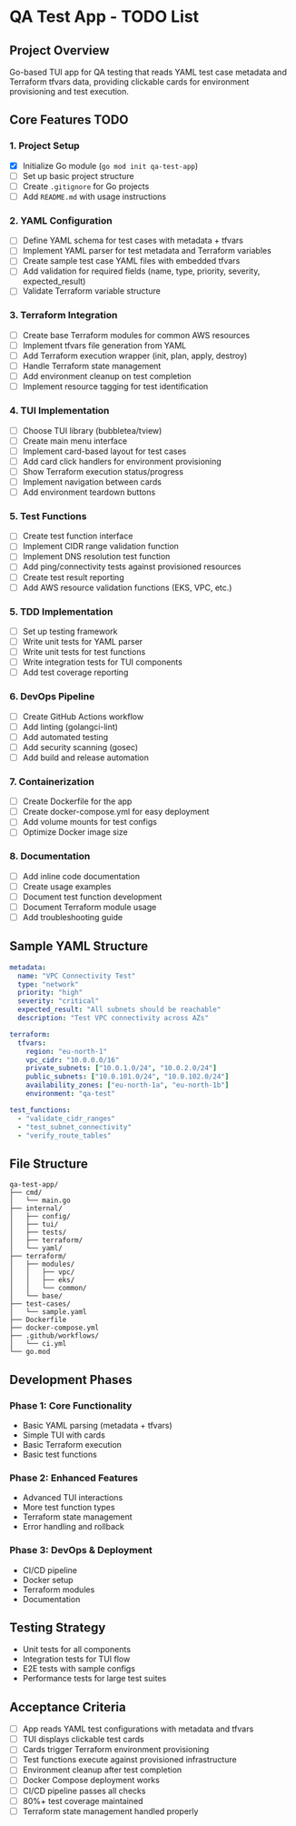 # QA Test App - TODO List

## Project Overview
Go-based TUI app for QA testing that reads YAML test case metadata and Terraform tfvars data, providing clickable cards for environment provisioning and test execution.

## Core Features TODO

### 1. Project Setup
- [x] Initialize Go module (`go mod init qa-test-app`)
- [ ] Set up basic project structure
- [ ] Create `.gitignore` for Go projects
- [ ] Add `README.md` with usage instructions

### 2. YAML Configuration
- [ ] Define YAML schema for test cases with metadata + tfvars
- [ ] Implement YAML parser for test metadata and Terraform variables
- [ ] Create sample test case YAML files with embedded tfvars
- [ ] Add validation for required fields (name, type, priority, severity, expected_result)
- [ ] Validate Terraform variable structure

### 3. Terraform Integration
- [ ] Create base Terraform modules for common AWS resources
- [ ] Implement tfvars file generation from YAML
- [ ] Add Terraform execution wrapper (init, plan, apply, destroy)
- [ ] Handle Terraform state management
- [ ] Add environment cleanup on test completion
- [ ] Implement resource tagging for test identification

### 4. TUI Implementation
- [ ] Choose TUI library (bubbletea/tview)
- [ ] Create main menu interface
- [ ] Implement card-based layout for test cases
- [ ] Add card click handlers for environment provisioning
- [ ] Show Terraform execution status/progress
- [ ] Implement navigation between cards
- [ ] Add environment teardown buttons

### 5. Test Functions
- [ ] Create test function interface
- [ ] Implement CIDR range validation function
- [ ] Implement DNS resolution test function
- [ ] Add ping/connectivity tests against provisioned resources
- [ ] Create test result reporting
- [ ] Add AWS resource validation functions (EKS, VPC, etc.)

### 5. TDD Implementation
- [ ] Set up testing framework
- [ ] Write unit tests for YAML parser
- [ ] Write unit tests for test functions
- [ ] Write integration tests for TUI components
- [ ] Add test coverage reporting

### 6. DevOps Pipeline
- [ ] Create GitHub Actions workflow
- [ ] Add linting (golangci-lint)
- [ ] Add automated testing
- [ ] Add security scanning (gosec)
- [ ] Add build and release automation

### 7. Containerization
- [ ] Create Dockerfile for the app
- [ ] Create docker-compose.yml for easy deployment
- [ ] Add volume mounts for test configs
- [ ] Optimize Docker image size

### 8. Documentation
- [ ] Add inline code documentation
- [ ] Create usage examples
- [ ] Document test function development
- [ ] Document Terraform module usage
- [ ] Add troubleshooting guide

## Sample YAML Structure
```yaml
metadata:
  name: "VPC Connectivity Test"
  type: "network"
  priority: "high"
  severity: "critical"
  expected_result: "All subnets should be reachable"
  description: "Test VPC connectivity across AZs"

terraform:
  tfvars:
    region: "eu-north-1"
    vpc_cidr: "10.0.0.0/16"
    private_subnets: ["10.0.1.0/24", "10.0.2.0/24"]
    public_subnets: ["10.0.101.0/24", "10.0.102.0/24"]
    availability_zones: ["eu-north-1a", "eu-north-1b"]
    environment: "qa-test"

test_functions:
  - "validate_cidr_ranges"
  - "test_subnet_connectivity"
  - "verify_route_tables"
```

## File Structure
```
qa-test-app/
├── cmd/
│   └── main.go
├── internal/
│   ├── config/
│   ├── tui/
│   ├── tests/
│   ├── terraform/
│   └── yaml/
├── terraform/
│   ├── modules/
│   │   ├── vpc/
│   │   ├── eks/
│   │   └── common/
│   └── base/
├── test-cases/
│   └── sample.yaml
├── Dockerfile
├── docker-compose.yml
├── .github/workflows/
│   └── ci.yml
└── go.mod
```

## Development Phases

### Phase 1: Core Functionality
- Basic YAML parsing (metadata + tfvars)
- Simple TUI with cards
- Basic Terraform execution
- Basic test functions

### Phase 2: Enhanced Features
- Advanced TUI interactions
- More test function types
- Terraform state management
- Error handling and rollback

### Phase 3: DevOps & Deployment
- CI/CD pipeline
- Docker setup
- Terraform modules
- Documentation

## Testing Strategy
- Unit tests for all components
- Integration tests for TUI flow
- E2E tests with sample configs
- Performance tests for large test suites

## Acceptance Criteria
- [ ] App reads YAML test configurations with metadata and tfvars
- [ ] TUI displays clickable test cards
- [ ] Cards trigger Terraform environment provisioning
- [ ] Test functions execute against provisioned infrastructure
- [ ] Environment cleanup after test completion
- [ ] Docker Compose deployment works
- [ ] CI/CD pipeline passes all checks
- [ ] 80%+ test coverage maintained
- [ ] Terraform state management handled properly
